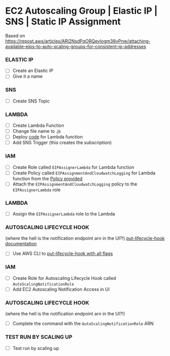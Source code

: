 # EC2 Autoscaling Group | Elastic IP | SNS | Static IP Assignment

Based on https://repost.aws/articles/ARl2NsdPqORQevlogm38vPnw/attaching-available-eips-to-auto-scaling-groups-for-consistent-ip-addresses

### ELASTIC IP
- [ ] Create an Elastic IP
- [ ] Give it a name

### SNS
- [ ] Create SNS Topic

### LAMBDA
- [ ] Create Lambda Function
- [ ] Change file name to .js
- [ ] Deploy [code](eipAssigner.js) for Lambda function
- [ ] Add SNS Trigger (this creates the subscription)

### IAM
- [ ] Create Role called `EIPAssignerLambda` for Lambda function
- [ ] Create Policy called `EIPAssignmentAndCloudwatchLogging` for Lambda function from the [Policy provided](assignEipLamda.json)
- [ ] Attach the `EIPAssignmentAndCloudwatchLogging` policy to the `EIPAssignerLambda` role

### LAMBDA
- [ ] Assign the `EIPAssignerLambda` role to the Lambda

### AUTOSCALING LIFECYCLE HOOK
(where the hell is the notification endpoint arn in the UI?!)
[put-lifecycle-hook documentation](https://docs.aws.amazon.com/cli/latest/reference/autoscaling/put-lifecycle-hook.html)
- [ ] Use AWS CLI to [put-lifecycle-hook with all flags](lifecyclehook_command.sh)

### IAM
- [ ] Create Role for Autoscaling Lifecycle Hook called `AutoScalingNotificationRole`
- [ ] Add EC2 Autoscaling Notification Access in UI

### AUTOSCALING LIFECYCLE HOOK
(where the hell is the notification endpoint arn in the UI?!)
- [ ] Complete the command with the `AutoScalingNotificationRole` ARN

### TEST RUN BY SCALING UP
- [ ] Test run by scaling up